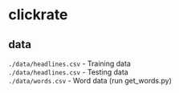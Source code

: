 # clickrate

## data
`./data/headlines.csv` - Training data <br>
`./data/headlines.csv` - Testing data <br>
`./data/words.csv` - Word data (run get_words.py)